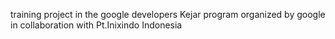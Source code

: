 training project in the google developers Kejar program organized by google in collaboration with Pt.Inixindo Indonesia
